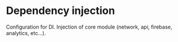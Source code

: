 # Dependency injection

Configuration for DI.
Injection of core module (network, api, firebase, analytics, etc...).